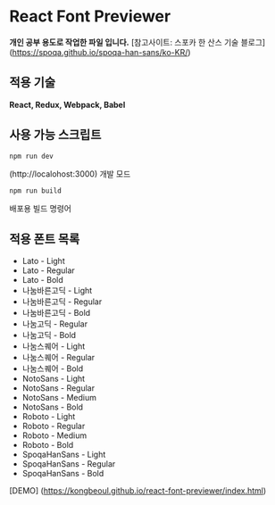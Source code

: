 # React Font Previewer

**개인 공부 용도로 작업한 파일 입니다.**
[참고사이트: 스포카 한 산스 기술 블로그] (https://spoqa.github.io/spoqa-han-sans/ko-KR/)

## 적용 기술

**React, Redux, Webpack, Babel** 

## 사용 가능 스크립트

```
npm run dev
```
(http://localohost:3000) 개발 모드

```
npm run build
```
배포용 빌드 명령어


## 적용 폰트 목록

* Lato - Light
* Lato - Regular
* Lato - Bold
* 나눔바른고딕 - Light
* 나눔바른고딕 - Regular
* 나눔바른고딕 - Bold
* 나눔고딕 - Regular
* 나눔고딕 - Bold
* 나눔스퀘어 - Light
* 나눔스퀘어 - Regular
* 나눔스퀘어 - Bold
* NotoSans - Light
* NotoSans - Regular
* NotoSans - Medium
* NotoSans - Bold
* Roboto - Light
* Roboto - Regular
* Roboto - Medium
* Roboto - Bold
* SpoqaHanSans - Light
* SpoqaHanSans - Regular
* SpoqaHanSans - Bold

[DEMO] (https://kongbeoul.github.io/react-font-previewer/index.html)